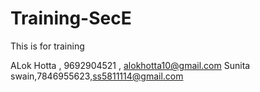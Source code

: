 # Training-SecE
This is for training

ALok Hotta , 9692904521 , alokhotta10@gmail.com
Sunita swain,7846955623,ss5811114@gmail.com